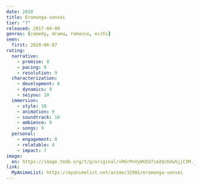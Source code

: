 ```yaml
---
date: 2020
title: Eromanga-sensei
tier: "?"
released: 2017-04-09
genres: [comedy, drama, romance, ecchi]
seen:
  first: 2020-06-07
rating:
  narrative:
    - premise: 8
    - pacing: 9
    - resolution: 9
  characterization:
    - development: 8
    - dynamics: 9
    - seiyuu: 10
  immersion:
    - style: 10
    - animation: 9
    - soundtrack: 10
    - ambience: 9
    - songs: 9
  personal:
    - engagement: 8
    - relatable: 4
    - impact: 7
image:
  en: https://image.tmdb.org/t/p/original/vR6rPnVyWUSU7im2QcKXwSjjCXM.jpg
link:
  MyAnimeList: https://myanimelist.net/anime/32901/eromanga-sensei
---
```

